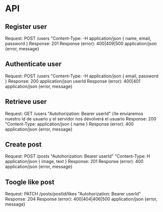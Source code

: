 # API

## Register user

Request: POST /users "Content-Type:  -H application/json { name, email, password }
Response: 201
Response (error): 400|409|500 application/json {error, message}


## Authenticate user

Request: POST /users "Content-Type:  -H application/json { email, password }
Response: 200 application/json userId
Response (error): 400|401 application/json {error, message}

## Retrieve user

Request: GET /users "Autohorization: Bearer userId" //le enviaremos nuestro id de usuario y el servidor nos devolverá el usuario
Response: 200 "Content-Type: application/json { name }
Response (error): 400 application/json {error, message}

## Create post

Request: POST /posts "Autohorization: Bearer userId" "Content-Type: H application/json { image, text }
Response: 201 
Response (error): 400 application/json {error, message}

## Toogle like post

Request: PATCH /posts/postId/likes "Autohorization: Bearer userId"
Response: 204 
Response (error): 400|404|406|500 application/json {error, message}
